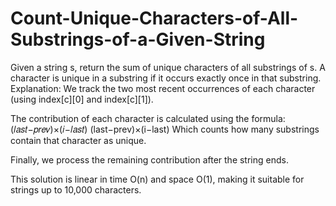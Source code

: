 # Count-Unique-Characters-of-All-Substrings-of-a-Given-String
Given a string s, return the sum of unique characters of all substrings of s.  A character is unique in a substring if it occurs exactly once in that substring.
Explanation:
We track the two most recent occurrences of each character (using index[c][0] and index[c][1]).

The contribution of each character is calculated using the formula:
(𝑙𝑎𝑠𝑡−𝑝𝑟𝑒𝑣)×(𝑖−𝑙𝑎𝑠𝑡)
(last−prev)×(i−last)
Which counts how many substrings contain that character as unique.

Finally, we process the remaining contribution after the string ends.

This solution is linear in time O(n) and space O(1), making it suitable for strings up to 10,000 characters.
